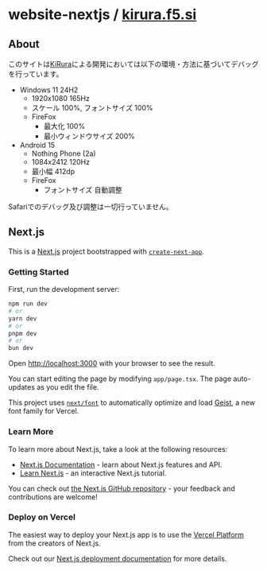 # website-nextjs / [kirura.f5.si](https://kirura.f5.si)

## About

このサイトは[KiRura](https://github.com/KiRura)による開発においては以下の環境・方法に基づいてデバッグを行っています。

- Windows 11 24H2
  - 1920x1080 165Hz
  - スケール 100%, フォントサイズ 100%
  - FireFox
    - 最大化 100%
    - 最小ウィンドウサイズ 200%
- Android 15
  - Nothing Phone (2a)
  - 1084x2412 120Hz
  - 最小幅 412dp
  - FireFox
    - フォントサイズ 自動調整

Safariでのデバッグ及び調整は一切行っていません。

## Next.js

This is a [Next.js](https://nextjs.org) project bootstrapped with [`create-next-app`](https://nextjs.org/docs/app/api-reference/cli/create-next-app).

### Getting Started

First, run the development server:

```bash
npm run dev
# or
yarn dev
# or
pnpm dev
# or
bun dev
```

Open [http://localhost:3000](http://localhost:3000) with your browser to see the result.

You can start editing the page by modifying `app/page.tsx`. The page auto-updates as you edit the file.

This project uses [`next/font`](https://nextjs.org/docs/app/building-your-application/optimizing/fonts) to automatically optimize and load [Geist](https://vercel.com/font), a new font family for Vercel.

### Learn More

To learn more about Next.js, take a look at the following resources:

- [Next.js Documentation](https://nextjs.org/docs) - learn about Next.js features and API.
- [Learn Next.js](https://nextjs.org/learn) - an interactive Next.js tutorial.

You can check out [the Next.js GitHub repository](https://github.com/vercel/next.js) - your feedback and contributions are welcome!

### Deploy on Vercel

The easiest way to deploy your Next.js app is to use the [Vercel Platform](https://vercel.com/new?utm_medium=default-template&filter=next.js&utm_source=create-next-app&utm_campaign=create-next-app-readme) from the creators of Next.js.

Check out our [Next.js deployment documentation](https://nextjs.org/docs/app/building-your-application/deploying) for more details.
